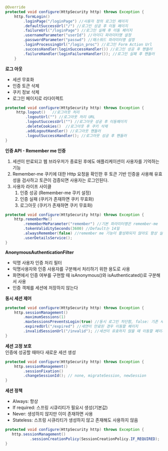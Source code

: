 
```java
@Override
protected void configure(HttpSecurity http) throws Exception {
    http.formLogin()
        .loginPage("/loginPage") //사용자 정의 로그인 페이지
        .defaultSuccessUrl("/") //로그인 성공 후 이동 페이지
        .failureUrl("/loginPage") //로그인 실패 후 이동 페이지
        .usernameParameter("userId") //아이디 파라미터명 설정
        .passwordParameter("passwd") //패스워드 파라미터명 설정
        .loginProcessingUrl("/login_proc") //로그인 Form Action Url
        .successHandler(loginSuccessHandler()) //로그인 성공 후 핸들러
        .failureHandler(loginFailureHandler()); //로그인 실패 후 핸들러
    }
```

**로그 아웃**  
- 세션 무효화
- 인증 토큰 삭제
- 쿠키 정보 삭제
- 로그인 페이지로 리다이렉트

```java
protected void configure(HttpSecurity http) throws Exception {
     http.logout()   //로그아웃 처리
         .logoutUrl("") //로그아웃 처리 URL
         .logoutSuccessUrl("") //로그아웃 성공 후 이동페이지
         .deleteCookies()  //로그아웃 후 쿠키 삭제
         .addLogoutHandler() //로그아웃 핸들러
         .logoutSuccessHandler(); //로그아웃 성공 후 핸들러
}
```

**인증 API - Remember me 인증**  
1. 세션이 만료되고 웹 브라우저가 종료된 후에도 애플리케이션이 사용자를 기억하는 기능
2. Remember-me 쿠키에 대한 Http 요청을 확인한 후 토큰 기반 인증을 사용해 유효성을 검사하고 토큰이 검증되면 사용자는 로그인된다.
3. 사용자 라이프 사이클
   1. 인증 성공 (Remember-me 쿠키 설정)
   2. 인증 실패 (쿠키가 존재하면 쿠키 무효화)
   3. 로그아웃 (쿠키가 존재하면 쿠키 무효화)


```java
protected void configure(HttpSecurity http) throws Exception {
    http.rememberMe()
        .rememberMeParameter("remember") //기본 파라미터명은 remember-me
        .tokenValiditySeconds(3600) //Default는 14일
        .alwaysRemember(false) //remember me 기능이 활성화되지 않아도 항상 실행
        .userDetailsService();
}
```

**AnonymousAuthenticationFilter**  
- 익명 사용자 인증 처리 필터
- 익명사용자와 인증 사용자를 구분해서 처리하기 위한 용도로 사용
- 화면에서 인증 여부를 구현할 때 isAnonymous()와 isAuthenticated()로 구분해서 사용
- 인증 객체를 세션에 저장하지 않는다


**동시 세션 제어**  
```java
protected void configure(HttpSecurity http) throws Exception {
    http.sessionManagement()
        .maximumSessions(1)
        .maxSessionsPreventsLogin(true) //동시 로그인 차단함, false: 기존 세션 만료(default)
        .expiredUrl("/expired") //세연이 만료된 경우 이동할 페이지
        .invalidSessionUrl("/invalid"); //세션이 유효하지 않을 때 이동할 페이지
}
```

**세션 고정 보호**  
인증에 성공할 때마다 새로운 세션 생성
```java
protected void configure(HttpSecurity http) throws Exception {
    http.sessionManagement()
        .sessionFixation()
        .changeSessionId(); // none, migrateSession, newSession
}
```


**세션 정책**
- Always: 항상
- If required: 스프링 시큐리티가 필요시 생성(기본값)
- Never: 생성하지 않지만 이미 존재하면 사용
- Stateless: 스프링 시큐리티가 생성하지 않고 존재해도 사용하지 않음
```java
protected void configure(HttpSecurity http) throws Exception {
   http.sessionManagement()
           .sessionCreationPolicy(SessionCreationPolicy.IF_REQUIRED);
}
```